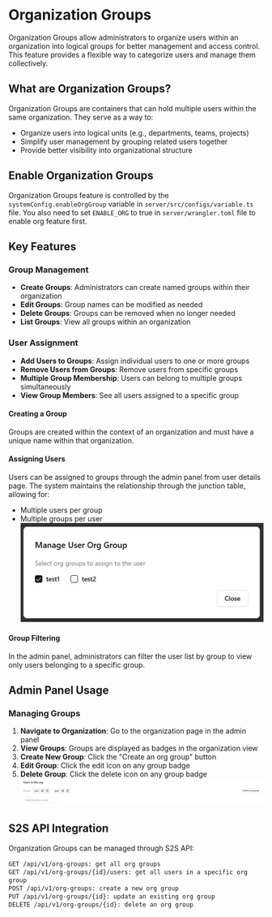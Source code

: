 # Organization Groups

Organization Groups allow administrators to organize users within an organization into logical groups for better management and access control. This feature provides a flexible way to categorize users and manage them collectively.

## What are Organization Groups?

Organization Groups are containers that can hold multiple users within the same organization. They serve as a way to:

- Organize users into logical units (e.g., departments, teams, projects)
- Simplify user management by grouping related users together
- Provide better visibility into organizational structure

## Enable Organization Groups
Organization Groups feature is controlled by the `systemConfig.enableOrgGroup` variable in `server/src/configs/variable.ts` file. You also need to set `ENABLE_ORG` to true in `server/wrangler.toml` file to enable org feature first.

## Key Features

### Group Management
- **Create Groups**: Administrators can create named groups within their organization
- **Edit Groups**: Group names can be modified as needed
- **Delete Groups**: Groups can be removed when no longer needed
- **List Groups**: View all groups within an organization

### User Assignment
- **Add Users to Groups**: Assign individual users to one or more groups
- **Remove Users from Groups**: Remove users from specific groups
- **Multiple Group Membership**: Users can belong to multiple groups simultaneously
- **View Group Members**: See all users assigned to a specific group

#### Creating a Group
Groups are created within the context of an organization and must have a unique name within that organization.

#### Assigning Users
Users can be assigned to groups through the admin panel from user details page. The system maintains the relationship through the junction table, allowing for:
- Multiple users per group
- Multiple groups per user  
![User Org Groups](https://raw.githubusercontent.com/ValueMelody/melody-auth/main/docs/images/user_org_groups.jpg)

#### Group Filtering
In the admin panel, administrators can filter the user list by group to view only users belonging to a specific group.

## Admin Panel Usage

### Managing Groups

1. **Navigate to Organization**: Go to the organization page in the admin panel
2. **View Groups**: Groups are displayed as badges in the organization view
3. **Create New Group**: Click the "Create an org group" button
4. **Edit Group**: Click the edit icon on any group badge
5. **Delete Group**: Click the delete icon on any group badge  
![Org Groups Management](https://raw.githubusercontent.com/ValueMelody/melody-auth/main/docs/images/org_group_management.jpg)

## S2S API Integration

Organization Groups can be managed through S2S API:
```http
GET /api/v1/org-groups: get all org groups
GET /api/v1/org-groups/{id}/users: get all users in a specific org group
POST /api/v1/org-groups: create a new org group
PUT /api/v1/org-groups/{id}: update an existing org group
DELETE /api/v1/org-groups/{id}: delete an org group
```
